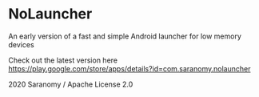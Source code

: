 # NoLauncher
An early version of a fast and simple Android launcher for low memory devices

Check out the latest version here
https://play.google.com/store/apps/details?id=com.saranomy.nolauncher

2020 Saranomy / Apache License 2.0
